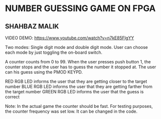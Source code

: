 # NUMBER GUESSING GAME ON FPGA
## SHAHBAZ MALIK

VIDEO DEMO: https://www.youtube.com/watch?v=n7kE85FlgYY

Two modes: Single digit mode and double digit mode.
User can choose each mode by just toggling the on-board switch.

A counter counts from 0 to 99. When the user presses push button 1, the counter stops and the user has to guess the number it stopped at. The user can his guess using the PMOD KEYPD. 

RED RGB LED informs the user that they are getting closer to the target number
BLUE RGB LED informs the user that they are getting farther from the target number
GREEN RGB LED informs the user that the guess is correct

Note: In the actual game the counter should be fast. For testing purposes, the counter frequency was set low. It can be changed in the code.

